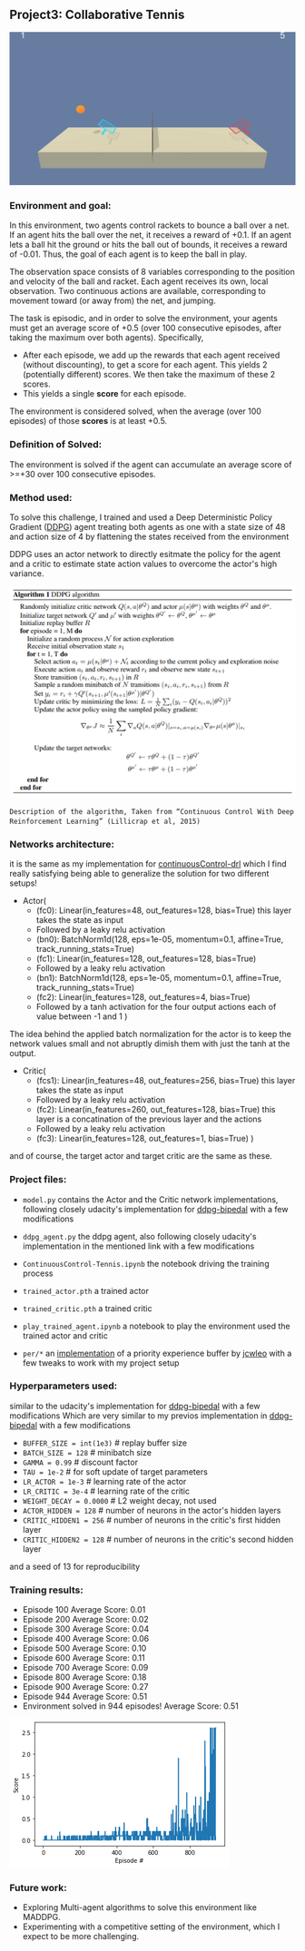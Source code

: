 ## Project3: Collaborative Tennis

<img src="images/agent_play.gif">

### Environment and goal:
In this environment, two agents control rackets to bounce a ball over a net. If an agent hits the ball over the net, it receives a reward of +0.1.  If an agent lets a ball hit the ground or hits the ball out of bounds, it receives a reward of -0.01.  Thus, the goal of each agent is to keep the ball in play.

The observation space consists of 8 variables corresponding to the position and velocity of the ball and racket. Each agent receives its own, local observation.  Two continuous actions are available, corresponding to movement toward (or away from) the net, and jumping. 

The task is episodic, and in order to solve the environment, your agents must get an average score of +0.5 (over 100 consecutive episodes, after taking the maximum over both agents). Specifically,

- After each episode, we add up the rewards that each agent received (without discounting), to get a score for each agent. This yields 2 (potentially different) scores. We then take the maximum of these 2 scores.
- This yields a single **score** for each episode.

The environment is considered solved, when the average (over 100 episodes) of those **scores** is at least +0.5.
### Definition of Solved:
The environment is solved if the agent can accumulate an average score of >=+30 over 100 consecutive episodes.

### Method used:
To solve this challenge, I trained and used a Deep Deterministic Policy Gradient  ([DDPG](https://arxiv.org/pdf/1509.02971.pdf)) agent treating both agents as one with a state size of 48 and action size of 4 by flattening the states received from the environment

DDPG uses an actor network to directly esitmate the policy for the agent and a critic to estimate state action values to overcome the actor's high variance.

<img src="images/ddpg.png" />

`Description of the algorithm, Taken from “Continuous Control With Deep Reinforcement Learning” (Lillicrap et al, 2015)` 

### Networks architecture:
it is the same as my implementation for [continuousControl-drl](https://github.com/alleboudy/continuousControl-drl) which I find really satisfying being able to generalize the solution for two different setups!
- Actor(
  - (fc0): Linear(in_features=48, out_features=128, bias=True)  this layer takes the state as input
  - Followed by a leaky relu activation
  - (bn0): BatchNorm1d(128, eps=1e-05, momentum=0.1, affine=True, track_running_stats=True)
  - (fc1): Linear(in_features=128, out_features=128, bias=True)
  - Followed by a leaky relu activation
  - (bn1): BatchNorm1d(128, eps=1e-05, momentum=0.1, affine=True, track_running_stats=True)
  - (fc2): Linear(in_features=128, out_features=4, bias=True)
  - Followed by a tanh activation for the four output actions each of value between -1 and 1
)

The idea behind the applied batch normalization for the actor is to keep the network values small and not abruptly dimish them with just the tanh at the output.


- Critic(
  -   (fcs1): Linear(in_features=48, out_features=256, bias=True)  this layer takes the state as input
  - Followed by a leaky relu activation
  - (fc2): Linear(in_features=260, out_features=128, bias=True) this layer is a concatination of the previous layer and the actions
  - Followed by a leaky relu activation
  - (fc3): Linear(in_features=128, out_features=1, bias=True)
)

and of course, the target actor and target critic are the same as these.

### Project files:
- `model.py` contains the Actor and the Critic network implementations, following closely udacity's implementation for [ddpg-bipedal](https://github.com/udacity/deep-reinforcement-learning/tree/master/ddpg-bipedal) with a few modifications

- `ddpg_agent.py` the ddpg agent, also following closely udacity's implementation in the mentioned link with a few modifications


- `ContinuousControl-Tennis.ipynb` the notebook driving the training process
- `trained_actor.pth` a trained actor
- `trained_critic.pth` a trained critic
- `play_trained_agent.ipynb` a notebook to play the environment used the trained actor and critic
- `per/*` an [implementation](https://github.com/rlcode/per) of a priority experience buffer by [jcwleo](https://github.com/jcwleo) with a few tweaks to work with my project setup

### Hyperparameters used:
similar to the udacity's implementation for [ddpg-bipedal](https://github.com/udacity/deep-reinforcement-learning/tree/master/ddpg-bipedal) with a few modifications
Which are very similar to my previos implementation in [ddpg-bipedal](https://github.com/udacity/deep-reinforcement-learning/tree/master/ddpg-bipedal) with a few modifications

- `BUFFER_SIZE = int(1e3)`    # replay buffer size
- `BATCH_SIZE = 128`          # minibatch size
- `GAMMA = 0.99`              # discount factor
- `TAU = 1e-2`              # for soft update of target parameters
- `LR_ACTOR = 1e-3`         # learning rate of the actor
- `LR_CRITIC = 3e-4`        # learning rate of the critic
- `WEIGHT_DECAY = 0.0000`   # L2 weight decay, not used
- `ACTOR_HIDDEN = 128`		# number of neurons in the actor's hidden layers
- `CRITIC_HIDDEN1 = 256`  # number of neurons in the critic's first hidden layer
- `CRITIC_HIDDEN2 = 128`  # number of neurons in the critic's second hidden layer


and a seed of 13 for reproducibility



### Training results:
- Episode 100	Average Score: 0.01
- Episode 200	Average Score: 0.02
- Episode 300	Average Score: 0.04
- Episode 400	Average Score: 0.06
- Episode 500	Average Score: 0.10
- Episode 600	Average Score: 0.11
- Episode 700	Average Score: 0.09
- Episode 800	Average Score: 0.18
- Episode 900	Average Score: 0.27
- Episode 944	Average Score: 0.51
- Environment solved in 944 episodes!	Average Score: 0.51

<img src="images/scores_plot.png">

### Future work:
- Exploring Multi-agent algorithms to solve this environment like MADDPG.
- Experimenting with a competitive setting of the environment, which I expect to be more challenging.